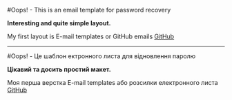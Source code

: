 #Oops! - This is an email template for password recovery


**Interesting and quite simple layout.**


My first layout is E-mail templates or GitHub emails [GitHub](https://alexhlv.github.io/EmailTemplates/)

------------------------------------------------------------

#Oops! - Це шаблон ектронного листа для відновлення паролю


**Цікавий та досить простий макет.**


Моя перша верстка E-mail templates або розсилки електронного листа [GitHub](https://alexhlv.github.io/EmailTemplates/)
